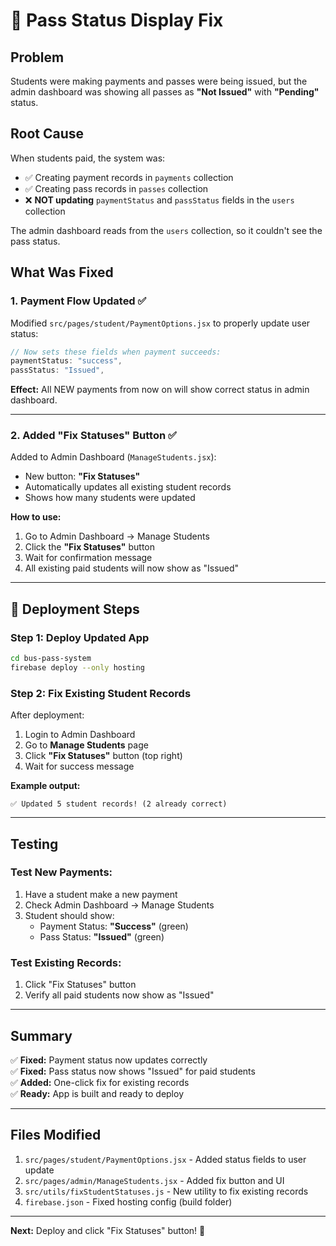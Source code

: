 # 🔧 Pass Status Display Fix

## Problem
Students were making payments and passes were being issued, but the admin dashboard was showing all passes as **"Not Issued"** with **"Pending"** status.

## Root Cause
When students paid, the system was:
- ✅ Creating payment records in `payments` collection
- ✅ Creating pass records in `passes` collection  
- ❌ **NOT updating** `paymentStatus` and `passStatus` fields in the `users` collection

The admin dashboard reads from the `users` collection, so it couldn't see the pass status.

## What Was Fixed

### 1. **Payment Flow Updated** ✅
Modified `src/pages/student/PaymentOptions.jsx` to properly update user status:

```javascript
// Now sets these fields when payment succeeds:
paymentStatus: "success",
passStatus: "Issued",
```

**Effect:** All NEW payments from now on will show correct status in admin dashboard.

---

### 2. **Added "Fix Statuses" Button** ✅
Added to Admin Dashboard (`ManageStudents.jsx`):
- New button: **"Fix Statuses"**
- Automatically updates all existing student records
- Shows how many students were updated

**How to use:**
1. Go to Admin Dashboard → Manage Students
2. Click the **"Fix Statuses"** button
3. Wait for confirmation message
4. All existing paid students will now show as "Issued"

---

## 🚀 Deployment Steps

### Step 1: Deploy Updated App
```bash
cd bus-pass-system
firebase deploy --only hosting
```

### Step 2: Fix Existing Student Records
After deployment:
1. Login to Admin Dashboard
2. Go to **Manage Students** page
3. Click **"Fix Statuses"** button (top right)
4. Wait for success message

**Example output:**
```
✅ Updated 5 student records! (2 already correct)
```

---

## Testing

### Test New Payments:
1. Have a student make a new payment
2. Check Admin Dashboard → Manage Students
3. Student should show:
   - Payment Status: **"Success"** (green)
   - Pass Status: **"Issued"** (green)

### Test Existing Records:
1. Click "Fix Statuses" button
2. Verify all paid students now show as "Issued"

---

## Summary

✅ **Fixed:** Payment status now updates correctly  
✅ **Fixed:** Pass status now shows "Issued" for paid students  
✅ **Added:** One-click fix for existing records  
✅ **Ready:** App is built and ready to deploy  

---

## Files Modified

1. `src/pages/student/PaymentOptions.jsx` - Added status fields to user update
2. `src/pages/admin/ManageStudents.jsx` - Added fix button and UI
3. `src/utils/fixStudentStatuses.js` - New utility to fix existing records
4. `firebase.json` - Fixed hosting config (build folder)

---

**Next:** Deploy and click "Fix Statuses" button! 🎉


